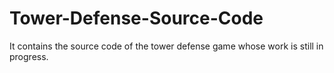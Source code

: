 # Tower-Defense-Source-Code
It contains the source code of the tower defense game whose work is still in progress.
